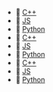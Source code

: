 * 📂 [C++](C++)
* 📂 [JS](JS)
* 📂 [Python](Python)
* 📂 [C++](C++)
* 📂 [JS](JS)
* 📂 [Python](Python)
* 📂 [C++](C++)
* 📂 [JS](JS)
* 📂 [Python](Python)
